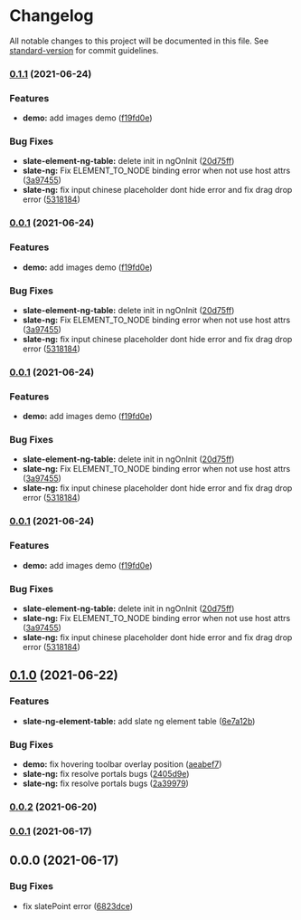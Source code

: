 # Changelog

All notable changes to this project will be documented in this file. See [standard-version](https://github.com/conventional-changelog/standard-version) for commit guidelines.

### [0.1.1](https://github.com/chongqiangchen/slate-ng/compare/v0.1.0...v0.1.1) (2021-06-24)


### Features

* **demo:** add images demo ([f19fd0e](https://github.com/chongqiangchen/slate-ng/commit/f19fd0e9465064b093204848a84596576bea77e6))


### Bug Fixes

* **slate-element-ng-table:** delete init in ngOnInit ([20d75ff](https://github.com/chongqiangchen/slate-ng/commit/20d75ffb4b42b2b4a69dd58278c16d279e6db20a))
* **slate-ng:** Fix ELEMENT_TO_NODE binding error when not use host attrs ([3a97455](https://github.com/chongqiangchen/slate-ng/commit/3a974557ba48112be3dcbd141c9db20614c32b31))
* **slate-ng:** fix input chinese placeholder dont hide error and fix drag drop error ([5318184](https://github.com/chongqiangchen/slate-ng/commit/5318184e46c1cd21203ff55d8c06e952b63b69d1))

### [0.0.1](https://github.com/chongqiangchen/slate-ng/compare/v0.1.0...v0.0.1) (2021-06-24)


### Features

* **demo:** add images demo ([f19fd0e](https://github.com/chongqiangchen/slate-ng/commit/f19fd0e9465064b093204848a84596576bea77e6))


### Bug Fixes

* **slate-element-ng-table:** delete init in ngOnInit ([20d75ff](https://github.com/chongqiangchen/slate-ng/commit/20d75ffb4b42b2b4a69dd58278c16d279e6db20a))
* **slate-ng:** Fix ELEMENT_TO_NODE binding error when not use host attrs ([3a97455](https://github.com/chongqiangchen/slate-ng/commit/3a974557ba48112be3dcbd141c9db20614c32b31))
* **slate-ng:** fix input chinese placeholder dont hide error and fix drag drop error ([5318184](https://github.com/chongqiangchen/slate-ng/commit/5318184e46c1cd21203ff55d8c06e952b63b69d1))

### [0.0.1](https://github.com/chongqiangchen/slate-ng/compare/v0.1.0...v0.0.1) (2021-06-24)


### Features

* **demo:** add images demo ([f19fd0e](https://github.com/chongqiangchen/slate-ng/commit/f19fd0e9465064b093204848a84596576bea77e6))


### Bug Fixes

* **slate-element-ng-table:** delete init in ngOnInit ([20d75ff](https://github.com/chongqiangchen/slate-ng/commit/20d75ffb4b42b2b4a69dd58278c16d279e6db20a))
* **slate-ng:** Fix ELEMENT_TO_NODE binding error when not use host attrs ([3a97455](https://github.com/chongqiangchen/slate-ng/commit/3a974557ba48112be3dcbd141c9db20614c32b31))
* **slate-ng:** fix input chinese placeholder dont hide error and fix drag drop error ([5318184](https://github.com/chongqiangchen/slate-ng/commit/5318184e46c1cd21203ff55d8c06e952b63b69d1))

### [0.0.1](https://github.com/chongqiangchen/slate-ng/compare/v0.1.0...v0.0.1) (2021-06-24)


### Features

* **demo:** add images demo ([f19fd0e](https://github.com/chongqiangchen/slate-ng/commit/f19fd0e9465064b093204848a84596576bea77e6))


### Bug Fixes

* **slate-element-ng-table:** delete init in ngOnInit ([20d75ff](https://github.com/chongqiangchen/slate-ng/commit/20d75ffb4b42b2b4a69dd58278c16d279e6db20a))
* **slate-ng:** Fix ELEMENT_TO_NODE binding error when not use host attrs ([3a97455](https://github.com/chongqiangchen/slate-ng/commit/3a974557ba48112be3dcbd141c9db20614c32b31))
* **slate-ng:** fix input chinese placeholder dont hide error and fix drag drop error ([5318184](https://github.com/chongqiangchen/slate-ng/commit/5318184e46c1cd21203ff55d8c06e952b63b69d1))

## [0.1.0](https://github.com/chongqiangchen/slate-ng/compare/v0.0.2...v0.1.0) (2021-06-22)


### Features

* **slate-ng-element-table:** add slate ng element table ([6e7a12b](https://github.com/chongqiangchen/slate-ng/commit/6e7a12bf2cf0a46e8b4d7b2fa45aa7c16ff79535))


### Bug Fixes

* **demo:** fix hovering toolbar overlay position ([aeabef7](https://github.com/chongqiangchen/slate-ng/commit/aeabef7a53239f0770cb8c15d507da31e2dee730))
* **slate-ng:** fix resolve portals bugs ([2405d9e](https://github.com/chongqiangchen/slate-ng/commit/2405d9ed6b75c8312f88ca02348fbb5820ac6522))
* **slate-ng:** fix resolve portals bugs ([2a39979](https://github.com/chongqiangchen/slate-ng/commit/2a39979a3533e644a324cae0f5f4bbdbf9102e65))

### [0.0.2](https://github.com/chongqiangchen/slate-ng/compare/v0.0.1...v0.0.2) (2021-06-20)

### [0.0.1](https://github.com/chongqiangchen/slate-ng/compare/v0.0.0...v0.0.1) (2021-06-17)

## 0.0.0 (2021-06-17)


### Bug Fixes

* fix slatePoint error ([6823dce](https://github.com/chongqiangchen/slate-ng/commit/6823dcee742377c6091e404a549b48316f560bff))
